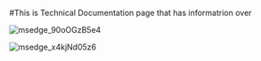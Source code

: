 #This is Technical Documentation page that has informatrion over 



![msedge_90oOGzB5e4](https://github.com/JohnBossco/Technical-Documentation-Page/assets/108234177/c7b82b3a-cd64-4e19-83c2-80c106ea9f29)

![msedge_x4kjNd05z6](https://github.com/JohnBossco/Technical-Documentation-Page/assets/108234177/7bc19a95-72c4-4d08-8bf8-25badd6be793)
